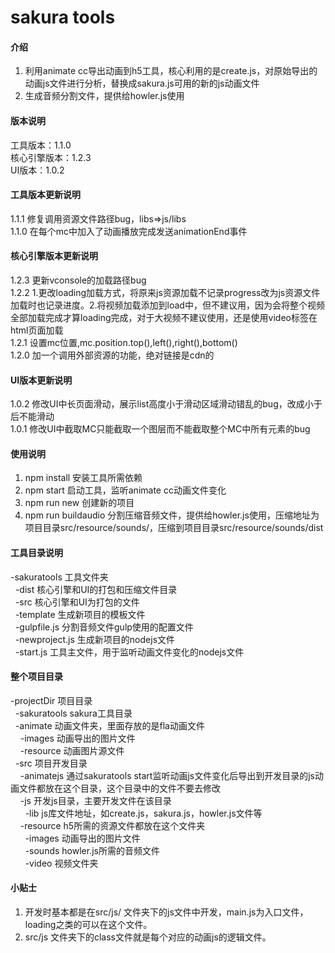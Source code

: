 # sakura tools

#### 介绍
1.  利用animate cc导出动画到h5工具，核心利用的是create.js，对原始导出的动画js文件进行分析，替换成sakura.js可用的新的js动画文件
2.  生成音频分割文件，提供给howler.js使用

#### 版本说明
工具版本：1.1.0<br/>
核心引擎版本：1.2.3<br/>
UI版本：1.0.2<br/>

#### 工具版本更新说明
1.1.1 修复调用资源文件路径bug，libs=>js/libs<br/>
1.1.0 在每个mc中加入了动画播放完成发送animationEnd事件

#### 核心引擎版本更新说明
1.2.3 更新vconsole的加载路径bug<br/>
1.2.2 1.更改loading加载方式，将原来js资源加载不记录progress改为js资源文件加载时也记录进度。2.将视频加载添加到load中，但不建议用，因为会将整个视频全部加载完成才算loading完成，对于大视频不建议使用，还是使用video标签在html页面加载<br/>
1.2.1 设置mc位置,mc.position.top(),left(),right(),bottom()<br/>
1.2.0 加一个调用外部资源的功能，绝对链接是cdn的

#### UI版本更新说明
1.0.2 修改UI中长页面滑动，展示list高度小于滑动区域滑动错乱的bug，改成小于后不能滑动<br/>
1.0.1 修改UI中截取MC只能截取一个图层而不能截取整个MC中所有元素的bug

#### 使用说明

1.  npm install	安装工具所需依赖
2.  npm start	启动工具，监听animate cc动画文件变化
3.  npm run new	创建新的项目
4.  npm run buildaudio	分割压缩音频文件，提供给howler.js使用，压缩地址为项目目录src/resource/sounds/，压缩到项目目录src/resource/sounds/dist

#### 工具目录说明
-sakuratools    工具文件夹<br/>
&nbsp;&nbsp;-dist		核心引擎和UI的打包和压缩文件目录<br/>
&nbsp;&nbsp;-src    	核心引擎和UI为打包的文件<br/>
&nbsp;&nbsp;-template   生成新项目的模板文件<br/>
&nbsp;&nbsp;-gulpfile.js    分割音频文件gulp使用的配置文件<br/>
&nbsp;&nbsp;-newproject.js 	生成新项目的nodejs文件<br/>
&nbsp;&nbsp;-start.js 		工具主文件，用于监听动画文件变化的nodejs文件<br/>

#### 整个项目目录
-projectDir			项目目录<br/>
&nbsp;&nbsp;-sakuratools	sakura工具目录<br/>
&nbsp;&nbsp;-animate		动画文件夹，里面存放的是fla动画文件<br/>
&nbsp;&nbsp;&nbsp;&nbsp;-images		动画导出的图片文件<br/>
&nbsp;&nbsp;&nbsp;&nbsp;-resource	动画图片源文件<br/>
&nbsp;&nbsp;-src 			项目开发目录<br/>
&nbsp;&nbsp;&nbsp;&nbsp;-animatejs	通过sakuratools start监听动画js文件变化后导出到开发目录的js动画文件都放在这个目录，这个目录中的文件不要去修改<br/>
&nbsp;&nbsp;&nbsp;&nbsp;-js			开发js目录，主要开发文件在该目录<br/>
&nbsp;&nbsp;&nbsp;&nbsp;&nbsp;&nbsp;-lib	js库文件地址，如create.js，sakura.js，howler.js文件等<br/>
&nbsp;&nbsp;&nbsp;&nbsp;-resource	h5所需的资源文件都放在这个文件夹<br/>
&nbsp;&nbsp;&nbsp;&nbsp;&nbsp;&nbsp;-images	动画导出的图片文件<br/>
&nbsp;&nbsp;&nbsp;&nbsp;&nbsp;&nbsp;-sounds	howler.js所需的音频文件<br/>
&nbsp;&nbsp;&nbsp;&nbsp;&nbsp;&nbsp;-video	视频文件夹<br/>

#### 小贴士
1.   开发时基本都是在src/js/ 文件夹下的js文件中开发，main.js为入口文件，loading之类的可以在这个文件。
2.   src/js 文件夹下的class文件就是每个对应的动画js的逻辑文件。
